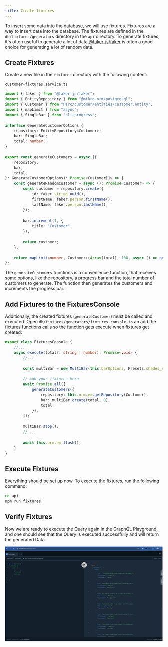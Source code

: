 ```yaml
---
title: Create fixtures
---
```


To insert some data into the database, we will use fixtures. Fixtures are a way to insert data into the database. The fixtures are defined in the `db/fixtures/generators` directory in the `api` directory. To generate fixtures, it's often useful to generate a lot of data.[@faker-js/faker](https://github.com/faker-js/faker) is often a good choice for generating a lot of random data.

## Create Fixtures

Create a new file in the `fixtures` directory with the following content:

```
customer-fixtures.service.ts
```

```typescript
import { faker } from "@faker-js/faker";
import { EntityRepository } from "@mikro-orm/postgresql";
import { Customer } from "@src/customer/entities/customer.entity";
import { mapLimit } from "async";
import { SingleBar } from "cli-progress";

interface GenerateCustomerOptions {
    repository: EntityRepository<Customer>;
    bar: SingleBar;
    total: number;
}

export const generateCustomers = async ({
    repository,
    bar,
    total,
}: GenerateCustomerOptions): Promise<Customer[]> => {
    const generateRandomCustomer = async (): Promise<Customer> => {
        const customer = repository.create({
            id: faker.string.uuid(),
            firstName: faker.person.firstName(),
            lastName: faker.person.lastName(),
        });

        bar.increment(1, {
            title: "Customer",
        });

        return customer;
    };

    return mapLimit<number, Customer>(Array(total), 100, async () => generateRandomCustomer());
};
```

The `generateCustomers` functions is a convenience function, that receives some options, like the repository, a progress bar and the total number of customers to generate. The function then generates the customers and increments the progress bar.

## Add Fixtures to the FixturesConsole

Additionally, the created fixtures (`generateCustomer`) must be called and executed. Open `db/fixtures/generators/fixtures.console.ts` an add the fixtures functions calls so the function gets execute when fixtures get created:

```typescript
export class FixturesConsole {
    //....
    async execute(total?: string | number): Promise<void> {
        //...

        const multiBar = new MultiBar(this.barOptions, Presets.shades_classic);

        // Add your fixtures here
        await Promise.all([
            generateCustomers({
                repository: this.orm.em.getRepository(Customer),
                bar: multiBar.create(total, 0),
                total,
            }),
        ]);

        multiBar.stop();
        // ...

        await this.orm.em.flush();
    }
}
```

## Execute Fixtures

Everything should be set up now. To execute the fixtures, run the following command:

```bash
cd api
npm run fixtures
```

## Verify Fixtures

Now we are ready to execute the Query again in the GraphQL Playground, and one should see that the Query is executed successfully and will return the generated Data

![Fixtures](./images/customerQueryInPlaygroundWithFixtureData.png)
